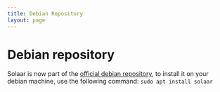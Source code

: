 ```yaml
---
title: Debian Repository
layout: page
---
```


# Debian repository

Solaar is now part of the [official debian repository](https://packages.debian.org/solaar), to install it on your debian machine, use the following command: `sudo apt install solaar`
